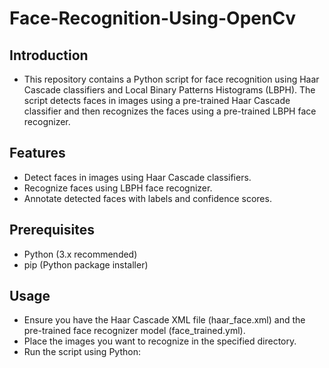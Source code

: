 # Face-Recognition-Using-OpenCv
## Introduction
- This repository contains a Python script for face recognition using Haar Cascade classifiers and Local Binary Patterns Histograms (LBPH). The script detects faces in images using a pre-trained Haar Cascade classifier and then recognizes the faces using a pre-trained LBPH face recognizer.

## Features
- Detect faces in images using Haar Cascade classifiers.
- Recognize faces using LBPH face recognizer.
- Annotate detected faces with labels and confidence scores.

## Prerequisites
- Python (3.x recommended)
- pip (Python package installer)

 ## Usage
- Ensure you have the Haar Cascade XML file (haar_face.xml) and the pre-trained face recognizer model (face_trained.yml).
- Place the images you want to recognize in the specified directory.
- Run the script using Python:
